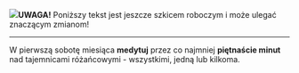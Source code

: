 <span class="challenge-success-status-icon-todo"><img class="svg-image" src="/files/resources/svg/cone-striped.svg" /></span>**UWAGA!** Poniższy tekst jest jeszcze szkicem roboczym i może ulegać znaczącym zmianom!

---
W pierwszą sobotę miesiąca **medytuj** przez co najmniej **piętnaście minut** nad tajemnicami różańcowymi - wszystkimi, jedną lub kilkoma.
